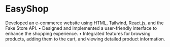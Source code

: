 # EasyShop
Developed an e-commerce website using HTML, Tailwind, React.js, and the Fake Store API.
• Designed and implemented a user-friendly interface to enhance the shopping experience.
• Integrated features for browsing products, adding them to the cart, and viewing detailed product information.
